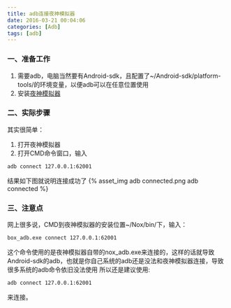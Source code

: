 ```yaml
---
title: adb连接夜神模拟器
date: 2016-03-21 00:04:06
categories: [Adb]
tags: [adb]
---
```


### 一、准备工作
1. 需要adb，电脑当然要有Android-sdk，且配置了~/Android-sdk/platform-tools/的环境变量，以便adb可以在任意位置使用
2. 安装[夜神模拟器](http://www.yeshen.com/)

<!--more-->

### 二、实际步骤
其实很简单：
1. 打开夜神模拟器
2. 打开CMD命令窗口，输入
``` bash
adb connect 127.0.0.1:62001
```
结果如下图就说明连接成功了
{% asset_img adb connected.png adb connected %}

### 三、注意点
网上很多说，CMD到夜神模拟器的安装位置~/Nox/bin/下，输入：
``` bash
box_adb.exe connect 127.0.0.1:62001
```

这个命令使用的是夜神模拟器自带的nox_adb.exe来连接的，这样的话就导致Android-sdk的adb，也就是你自己系统的adb还是没法和夜神模拟器连接，导致很多系统的adb命令依旧没法使用
所以还是建议使用:
``` bash
adb connect 127.0.0.1:62001
```
来连接。